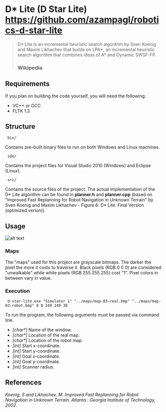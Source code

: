 D* Lite (D Star Lite) https://github.com/azampagl/robotics-d-star-lite
====================


> D\* Lite is an incremental heuristic search algorithm by Sven Koenig and Maxim Likhachev that builds on LPA\*, an incremental heuristic search algorithm that combines ideas of A\* and Dynamic SWSF-FP.
> ### Wikipedia


Requirements
---------------------

If you plan on building the code yourself, you will need the following:

+ VC++ or GCC
+ FLTK 1.3


Structure
---------------------


     bin/

Contains pre-built binary files to run on both Windows and Linux machines.

     ide/

Contains the project files for Visual Studio 2010 (Windows) and Eclipse (Linux).

     src/

Contains the source files of the project.  The actual implementation of the D\* Lite algorithm can be found in **planner.h** and **planner.cpp** (based on "Improved Fast Replanning for Robot Navigation in Unknown Terrain" by Sven Koenig and Maxim Likhachev - Figure 6: D* Lite: Final Version (optimized verion)).


Usage
---------------------


![alt text](https://github.com/azampagl/robotics-d-star-lite/raw/basic/img/screenshot.jpg "Screenshot")

### Maps

The "maps" used for this project are grayscale bitmaps.  The darker the pixel the more it costs to traverse it.  Black pixels (RGB 0 0 0) are considered "unwalkable" while white pixels (RGB 255 255 255) cost "1".  Pixel colors in between vary in value.

### Execution

     d-star-lite.exe "Simulator 1" "../maps/map-03-real.bmp" "../maps/map-03-robot.bmp" 0 0 249 249 30

To run the program, the following arguments must be passed via command line.

+ _[char\*]_ Name of the window.
+ _[char\*]_ Location of the real map.
+ _[char\*]_ Location of the robot map.
+ _[int]_ Start x-coordinate.
+ _[int]_ Start y-coordinate.
+ _[int]_ Goal x-coordinate.
+ _[int]_ Goal y-coordinate.
+ _[int]_ Scanner radius.

References
---------------------


*Koenig, S and Likhachev, M. Improved Fast Replanning for Robot Navigation in Unknown Terrain. Atlanta : Georgia Institute of Technology, 2002.*
